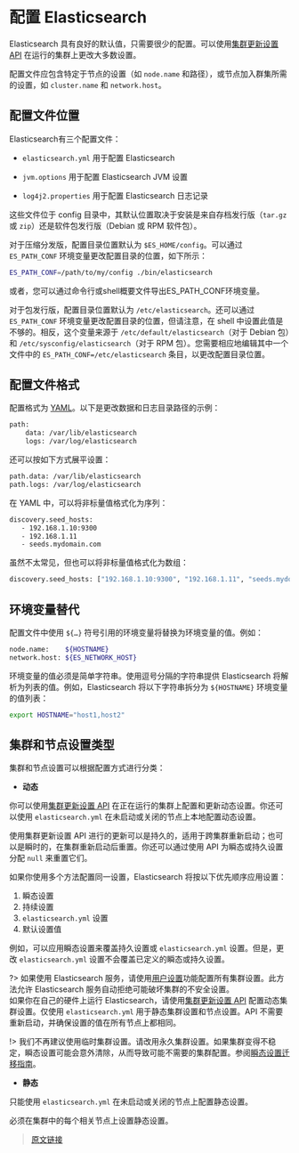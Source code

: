 # 配置 Elasticsearch

Elasticsearch 具有良好的默认值，只需要很少的配置。可以使用[集群更新设置 API](/rest_apis/cluster_apis/cluster_update_settings) 在运行的集群上更改大多数设置。

配置文件应包含特定于节点的设置（如 `node.name` 和路径），或节点加入群集所需的设置，如 `cluster.name` 和 `network.host`。

## 配置文件位置

Elasticsearch有三个配置文件：

- `elasticsearch.yml` 用于配置 Elasticsearch

- `jvm.options` 用于配置 Elasticsearch JVM 设置

- `log4j2.properties` 用于配置 Elasticsearch 日志记录

这些文件位于 config 目录中，其默认位置取决于安装是来自存档发行版（`tar.gz` 或 `zip`）还是软件包发行版（Debian 或 RPM 软件包）。

对于压缩分发版，配置目录位置默认为 `$ES_HOME/config`。可以通过 `ES_PATH_CONF` 环境变量更改配置目录的位置，如下所示：

```bash
ES_PATH_CONF=/path/to/my/config ./bin/elasticsearch
```

或者，您可以通过命令行或shell概要文件导出ES_PATH_CONF环境变量。

对于包发行版，配置目录位置默认为 `/etc/elasticsearch`。还可以通过 `ES_PATH_CONF` 环境变量更改配置目录的位置，但请注意，在 shell 中设置此值是不够的。相反，这个变量来源于 `/etc/default/elasticsearch`（对于 Debian 包）和 `/etc/sysconfig/elasticsearch`（对于 RPM 包）。您需要相应地编辑其中一个文件中的 `ES_PATH_CONF=/etc/elasticsearch` 条目，以更改配置目录位置。

## 配置文件格式

配置格式为 [YAML](https://yaml.org/)。以下是更改数据和日志目录路径的示例：

```bash
path:
    data: /var/lib/elasticsearch
    logs: /var/log/elasticsearch
```

还可以按如下方式展平设置：

```bash
path.data: /var/lib/elasticsearch
path.logs: /var/log/elasticsearch
```

在 YAML 中，可以将非标量值格式化为序列：

```bash
discovery.seed_hosts:
   - 192.168.1.10:9300
   - 192.168.1.11
   - seeds.mydomain.com
```

虽然不太常见，但也可以将非标量值格式化为数组：

```bash
discovery.seed_hosts: ["192.168.1.10:9300", "192.168.1.11", "seeds.mydomain.com"]
```

## 环境变量替代

配置文件中使用 `${…}` 符号引用的环境变量将替换为环境变量的值。例如：

```bash
node.name:    ${HOSTNAME}
network.host: ${ES_NETWORK_HOST}
```

环境变量的值必须是简单字符串。使用逗号分隔的字符串提供 Elasticsearch 将解析为列表的值。例如，Elasticsearch 将以下字符串拆分为 `${HOSTNAME}` 环境变量的值列表：

```bash
export HOSTNAME="host1,host2"
```

## 集群和节点设置类型

集群和节点设置可以根据配置方式进行分类：

- **动态**

你可以使用[集群更新设置 API](/rest_apis/cluster_apis/cluster_update_settings) 在正在运行的集群上配置和更新动态设置。你还可以使用 `elasticsearch.yml` 在未启动或关闭的节点上本地配置动态设置。

使用集群更新设置 API 进行的更新可以是持久的，适用于跨集群重新启动；也可以是瞬时的，在集群重新启动后重置。你还可以通过使用 API 为瞬态或持久设置分配 `null` 来重置它们。

如果你使用多个方法配置同一设置，Elasticsearch 将按以下优先顺序应用设置：

1. 瞬态设置
2. 持续设置
3. `elasticsearch.yml` 设置
4. 默认设置值

例如，可以应用瞬态设置来覆盖持久设置或 `elasticsearch.yml` 设置。但是，更改 `elasticsearch.yml` 设置不会覆盖已定义的瞬态或持久设置。

?> 如果使用 Elasticsearch 服务，请使用[用户设置](https://www.elastic.co/guide/en/cloud/current/ec-add-user-settings.html)功能配置所有集群设置。此方法允许 Elasticsearch 服务自动拒绝可能破坏集群的不安全设置。<br> 如果你在自己的硬件上运行 Elasticsearch，请使用[集群更新设置 API](/rest_apis/cluster_apis/cluster_update_settings) 配置动态集群设置。仅使用 `elasticsearch.yml` 用于静态集群设置和节点设置。API 不需要重新启动，并确保设置的值在所有节点上都相同。

!> 我们不再建议使用临时集群设置。请改用永久集群设置。如果集群变得不稳定，瞬态设置可能会意外清除，从而导致可能不需要的集群配置。参阅[瞬态设置迁移指南](/migration_guide/8.0/transient_settings_migration_guide)。

- **静态**

只能使用 `elasticsearch.yml` 在未启动或关闭的节点上配置静态设置。

必须在集群中的每个相关节点上设置静态设置。

> [原文链接](https://www.elastic.co/guide/en/elasticsearch/reference/current/settings.html)
